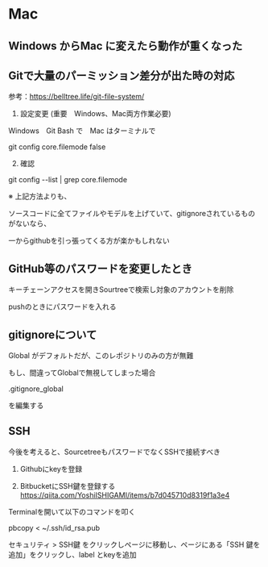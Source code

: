 # Mac

## Windows からMac に変えたら動作が重くなった

## Gitで大量のパーミッション差分が出た時の対応

参考：https://belltree.life/git-file-system/

1. 設定変更 (重要　Windows、Mac両方作業必要)

Windows　Git Bash で　Mac はターミナルで

git config core.filemode false

2. 確認

git config --list | grep core.filemode

※ 上記方法よりも、

ソースコードに全てファイルやモデルを上げていて、gitignoreされているものがないなら、

一からgithubを引っ張ってくる方が楽かもしれない

## GitHub等のパスワードを変更したとき

キーチェーンアクセスを開きSourtreeで検索し対象のアカウントを削除

pushのときにパスワードを入れる

## gitignoreについて

Global がデフォルトだが、このレポジトリのみの方が無難

もし、間違ってGlobalで無視してしまった場合

.gitignore_global

を編集する

## SSH

今後を考えると、SourcetreeもパスワードでなくSSHで接続すべき

1. Githubにkeyを登録

2. BitbucketにSSH鍵を登録する　https://qiita.com/YoshiISHIGAMI/items/b7d045710d8319f1a3e4

Terminalを開いて以下のコマンドを叩く

pbcopy < ~/.ssh/id_rsa.pub

セキュリティ > SSH鍵 をクリックしページに移動し、ページにある「SSH 鍵を追加」をクリックし、label とkeyを追加
